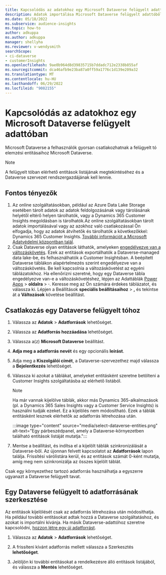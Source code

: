 ```yaml
---
title: Kapcsolódás az adatokhoz egy Microsoft Dataverse felügyelt adattóban
description: Adatok importálása Microsoft Dataverse felügyelt adattóből.
ms.date: 05/18/2022
ms.subservice: audience-insights
ms.topic: how-to
author: adkuppa
ms.author: adkuppa
manager: shellyha
ms.reviewer: v-wendysmith
searchScope:
- ci-dataverse
- customerInsights
ms.openlocfilehash: 9ae0b964d8d39835715b7ddadc712e2338b855af
ms.sourcegitcommit: dca46afb9e23ba87a0ff59a1776c1d139e209a32
ms.translationtype: MT
ms.contentlocale: hu-HU
ms.lasthandoff: 06/29/2022
ms.locfileid: "9082155"
---
```

# <a name="connect-to-data-in-a-microsoft-dataverse-managed-data-lake"></a>Kapcsolódás az adatokhoz egy Microsoft Dataverse felügyelt adattóban

Microsoft Dataverse a felhasználók gyorsan csatlakozhatnak a felügyelt tó elemzési entitásaihoz Microsoft Dataverse.

> [!NOTE]
> A felügyelt tóban elérhető entitások listájának megtekintéséhez és a Dataverse szervezet rendszergazdájának kell lennie.

## <a name="important-considerations"></a>Fontos tényezők

1. Az online szolgáltatásokban, például az Azure Data Lake Storage esetében tárolt adatok az adatok feldolgozásának vagy tárolásának helyétől eltérő helyen tárolhatók, vagy a Dynamics 365 Customer Insights megoldásban is tárolhatók.Az online szolgáltatásokban tárolt adatok importálásával vagy az azokhoz való csatlakozással Ön elfogadja, hogy az adatok átvihetők és tárolhatók a következőkkel: Dynamics 365 Customer Insights. [További információt a Microsoft Adatvédelmi központban talál](https://www.microsoft.com/trust-center).
2. Csak Dataverse olyan entitások láthatók, amelyeken [engedélyezve van a változáskövetés](/power-platform/admin/enable-change-tracking-control-data-synchronization). Ezek az entitások exportálhatók a Dataverse-managed data lake-be, és felhasználhatók a Customer Insightsban. A beépített Dataverse táblákon alapértelmezés szerint engedélyezve van a változáskövetés. Be kell kapcsolnia a változáskövetést az egyéni táblázatokhoz. Ha ellenőrizni szeretné, hogy egy Dataverse tábla engedélyezve van-e a változáskövetéshez, lépjen az Adattáblák [Power Apps](https://make.powerapps.com) > **oldalra** > **·**. Keresse meg az Ön számára érdekes táblázatot, és válassza ki. Lépjen a Beállítások **speciális beállításaihoz** > **,** és tekintse át a **Változások** követése beállítást.

## <a name="connect-to-a-dataverse-managed-lake"></a>Csatlakozás egy Dataverse felügyelt tóhoz

1. Válassza az **Adatok** > **Adatforrások** lehetőséget.

1. Válassza az **Adatforrás hozzáadása** lehetőséget.

1. Válassza a(z) **Microsoft Dataverse** beállítást.

1. **Adja meg a adatforrás nevét** és egy opcionális **leírást**.

1. Adja meg a **Kiszolgálói címét**, a Dataverse-szervezethez majd válassza a **Bejelentkezés** lehetőséget.

1. Válassza ki azokat a táblákat, amelyeket entitásként szeretne betölteni a Customer Insights szolgáltatásba az elérhető listából.

   > [!NOTE]
   > Ha már vannak kijelölve táblák, akkor más Dynamics 365-alkalmazások (pl. a Dynamics 365 Sales Insights vagy a Customer Service Insights) is használni tudják ezeket. Ez a kijelölés nem módosítható. Ezek a táblák entitásként lesznek elérhetők az adatforrás létrehozása után.

    :::image type="content" source="media/select-dataverse-entities.png" alt-text="Egy párbeszédpanel, amely a Dataverse-környezetben található entitások listáját mutatja.":::

1. Mentse a beállítást, és indítsa el a kijelölt táblák szinkronizálását a Dataverse-ből. Az újonnan felvett kapcsolatot az **Adatforrások** lapon találja. Frissítési várólistára kerül, és az entitások számát 0-ként mutatja, amíg meg nem szinkronizálja az összes kijelölt táblát.

Csak egy környezethez tartozó adatforrás használhatja a egyszerre ugyanazt a Dataverse felügyelt tavat.

## <a name="edit-a-dataverse-managed-lake-data-source"></a>Egy Dataverse felügyelt tó adatforrásának szerkesztése

Az entitások kijelölését csak az adatforrás létrehozása után módosíthatja. Ha például további entitásokat adtak hozzá a Dataverse szolgáltatáshoz, és azokat is importálni kívánja.
Ha másik Dataverse-adattóhoz szeretne kapcsolódni, [hozzon létre egy új adatforrást](#connect-to-a-dataverse-managed-lake).

1. Válassza az **Adatok** > **Adatforrások** lehetőséget.

1. A frissíteni kívánt adatforrás mellett válassza a Szerkesztés **lehetőséget**.

1. Jelöljön ki további entitásokat a rendelkezésre álló entitások listájából, és válassza a **Mentés** lehetőséget.

